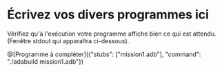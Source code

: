 # Écrivez vos divers programmes ici

Vérifiez qu'à l'exécution votre programme affiche bien ce qui est attendu. (Fenêtre stdout qui apparaîtra ci-dessous).

@[Programme à compléter]({"stubs": ["mission1.adb"], "command": "./adabuild mission1.adb"})
